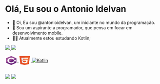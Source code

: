# Olá, Eu sou o Antonio Idelvan
- 👋 Oi, Eu sou @antonioidelvan, um iniciante no mundo da programação.
- 👀 Sou um aspirante a programador, que pensa em focar em desenvolvimento mobile.
- 👨‍💻 Atualmente estou estudando Kotlin;

 <div>
  <a href="https://github.com/antonioidelvan">
  <img height="180em" src="https://github-readme-stats.vercel.app/api?username=antonioidelvan&show_icons=true&theme=github_dark&include_all_commits=true&count_private=true"/>
  <img height="150em" src="https://github-readme-stats.vercel.app/api/top-langs/?username=antonioidelvan&layout=compact&langs_count=7&theme=github_dark"/>
</div>
  
<div style="display: inline_block"><br>
  <img align="center" alt="Csharp" height="30" width="40" src="https://raw.githubusercontent.com/devicons/devicon/master/icons/csharp/csharp-original.svg">
  <img align="center" alt="HTML" height="30" width="40" src="https://raw.githubusercontent.com/devicons/devicon/master/icons/html5/html5-original.svg">
  <img align="center" alt="Kotlin" height="30" width="40" src="https://cdn.jsdelivr.net/gh/devicons/devicon/icons/kotlin/kotlin-original.svg" />
</div>

  ##
  
<div>
  <a href = "mailto:antonioidelvansousa@gmail.com"><img src="https://img.shields.io/badge/-Gmail-%23333?style=for-the-badge&logo=gmail&logoColor=white" target="_blank"></a>
  <a href="https://www.linkedin.com/in/antonio-idelvan" target="_blank"><img src="https://img.shields.io/badge/-LinkedIn-%230077B5?style=for-the-badge&logo=linkedin&logoColor=white" target="_blank"></a>
 
</div>
